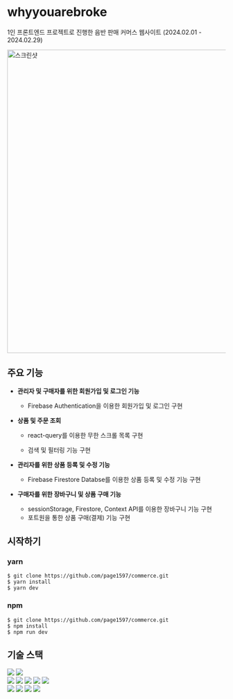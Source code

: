 # whyyouarebroke
1인 프론트엔드 프로젝트로 진행한 음반 판매 커머스 웹사이트 (2024.02.01 - 2024.02.29)

<img width="700" alt="스크린샷" src="https://github.com/page1597/commerce/assets/62283847/aa91edfb-9481-498d-8e6e-be38edf95c5d">

## 주요 기능
- <b>관리자 및 구매자를 위한 회원가입 및 로그인 기능</b>
  - Firebase Authentication을 이용한 회원가입 및 로그인 구현
    
- <b>상품 및 주문 조회</b>
  - react-query를 이용한 무한 스크롤 목록 구현
    
  - 검색 및 필터링 기능 구현
- <b>관리자를 위한 상품 등록 및 수정 기능</b>
  - Firebase Firestore Databse를 이용한 상품 등록 및 수정 기능 구현
    
- <b>구매자를 위한 장바구니 및 상품 구매 기능</b>
  - sessionStorage, Firestore, Context API를 이용한 장바구니 기능 구현
  - 포트원을 통한 상품 구매(결제) 기능 구현

## 시작하기
### yarn
```shell
$ git clone https://github.com/page1597/commerce.git
$ yarn install
$ yarn dev
```
### npm
```shell
$ git clone https://github.com/page1597/commerce.git
$ npm install
$ npm run dev
```


## 기술 스택
<div>
  <img src="https://img.shields.io/badge/Yarn-2C8EBB?style=for-the-badge&logo=yarn&logoColor=white"> 
  <img src="https://img.shields.io/badge/Vite-646CFF?style=for-the-badge&logo=Vite&logoColor=white">
</div>
<div>
  <img src="https://img.shields.io/badge/react-61DAFB?style=for-the-badge&logo=react&logoColor=black"> 
  <img src="https://img.shields.io/badge/Typescript-3178C6?style=for-the-badge&logo=Typescript&logoColor=white"/>
  <img src="https://img.shields.io/badge/Tailwind CSS-06B6D4?style=for-the-badge&logo=Tailwind CSS&logoColor=white"/>
  <img src="https://img.shields.io/badge/shadcnui-000000?style=for-the-badge&logo=shadcnui&logoColor=white">
  <img src="https://img.shields.io/badge/Firebase-FFCA28?style=for-the-badge&logo=firebase&logoColor=black">
</div>
<div>
  <img src="https://img.shields.io/badge/git-F05032?style=for-the-badge&logo=git&logoColor=white"> 
  <img src="https://img.shields.io/badge/github-181717?style=for-the-badge&logo=github&logoColor=white"> 
  <img src="https://img.shields.io/badge/amazonaws-232F3E?style=for-the-badge&logo=amazonaws&logoColor=white"> 
  <img src="https://img.shields.io/badge/amazons3-569A31?style=for-the-badge&logo=amazons3&logoColor=white"> 
</div>

